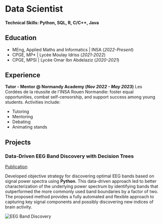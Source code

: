 # Data Scientist

#### Technical Skills: Python, SQL, R, C/C++, Java

## Education
- MEng, Applied Maths and Informatics | INSA (_2022-Present_)								       		
- CPGE, MP*	| Lycée Moulay Idriss (_2021-2022_)	 			        		
- CPGE, MPSI | Lycée Omar Ibn Abdelaziz (_2020-2021_)

## Experience
**Tutor - Mentor @ Normandy Academy (_Nov 2022 - May 2023_)**
Les Cordées de la réussite de l'INSA Rouen Normandie: foster equal opportunities, combat self-censorship, and support success among young students. Activities include:
- Tutoring
- Mentoring
- Debating
- Animating stands


## Projects
### Data-Driven EEG Band Discovery with Decision Trees
[Publication](https://www.mdpi.com/1424-8220/22/8/3048)

Developed objective strategy for discovering optimal EEG bands based on signal power spectra using **Python**. This data-driven approach led to better characterization of the underlying power spectrum by identifying bands that outperformed the more commonly used band boundaries by a factor of two. The proposed method provides a fully automated and flexible approach to capturing key signal components and possibly discovering new indices of brain activity.

![EEG Band Discovery](/assets/img/eeg_band_discovery.jpeg)



